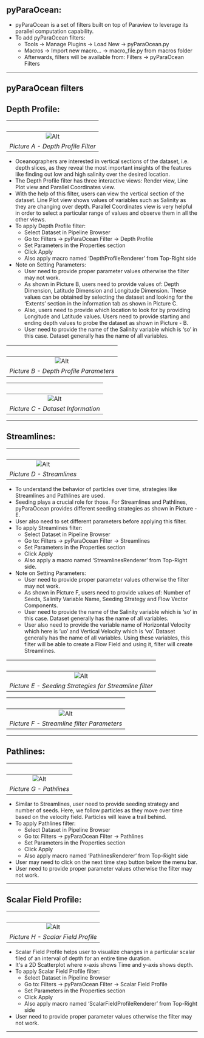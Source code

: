 ## pyParaOcean:
  - pyParaOcean is a set of filters built on top of Paraview to leverage its parallel computation capability.
  - To add pyParaOcean filters:
    - Tools -> Manage Plugins -> Load New -> pyParaOcean.py
    - Macros -> Import new macro... -> macro_file.py from macros folder
    - Afterwards, filters will be available from: Filters -> pyParaOcean Filters


---

## pyParaOcean filters

## Depth Profile:

| &nbsp; |
|:--------------:|
| ![Alt](./img/Depth_Profile.png) |
| *Picture A - Depth Profile Filter* |

  - Oceanographers are interested in vertical sections of the dataset, i.e. depth slices, as they reveal the most important insights of the features like finding out low and high salinity over the desired location.
  - The Depth Profile filter has three interactive views: Render view, Line Plot view and Parallel Coordinates view.
  - With the help of this filter, users can view the vertical section of the dataset. Line Plot view shows values of variables such as Salinity as they are changing over depth. Parallel Coordinates view is very helpful in order to select a particular range of values and observe them in all the other views.
  - To apply Depth Profile filter:
    - Select Dataset in Pipeline Browser
    - Go to: Filters -> pyParaOcean Filter -> Depth Profile
    - Set Parameters in the Properties section
    - Click Apply
    - Also apply macro named ‘DepthProfileRenderer’ from Top-Right side
  - Note on Setting Parameters:
    - User need to provide proper parameter values otherwise the filter may not work.
    - As shown in Picture B, users need to provide values of: Depth Dimension, Latitude Dimension and Longitude Dimension. These values can be obtained by selecting the dataset and looking for the ‘Extents’ section in the information tab as shown in Picture C.
    - Also, users need to provide which location to look for by providing Longitude and Latitude values. Users need to provide starting and ending depth values to probe the dataset as shown in Picture - B.
    - User need to provide the name of the Salinity variable which is ‘so’ in this case. Dataset generally has the name of all variables.

| &nbsp; |
|:--------------:|
| ![Alt](./img/Depth_Profile_Parameters.png) |
| *Picture B - Depth Profile Parameters* |

| &nbsp; |
|:--------------:|
| ![Alt](./img/Depth_Profile_Dataset_New.png) |
| *Picture C - Dataset Information* |

---

## Streamlines:

| &nbsp; |
|:--------------:|
| ![Alt](./img/Stream_Lines.png) |
| *Picture D - Streamlines* |

  - To understand the behavior of particles over time, strategies like Streamlines and Pathlines are used.
  - Seeding plays a crucial role for those. For Streamlines and Pathlines, pyParaOcean provides different seeding strategies as shown in Picture - E.
  - User also need to set different parameters before applying this filter.
  - To apply Streamlines filter:
    - Select Dataset in Pipeline Browser
    - Go to: Filters -> pyParaOcean Filter -> Streamlines
    - Set Parameters in the Properties section
    - Click Apply
    - Also apply a macro named ‘StreamlinesRenderer’ from Top-Right side.
  - Note on Setting Parameters:
    - User need to provide proper parameter values otherwise the filter may not work.
    - As shown in Picture F, users need to provide values of: Number of Seeds, Salinity Variable Name, Seeding Strategy and Flow Vector Components.
    - User need to provide the name of the Salinity variable which is ‘so’ in this case. Dataset generally has the name of all variables.
    - User also need to provide the variable name of Horizontal Velocity which here is ‘uo’ and Vertical Velocity which is ‘vo’. Dataset generally has the name of all variables. Using these variables, this filter will be able to create a Flow Field and using it, filter will create Streamlines.

| &nbsp; |
|:--------------:|
| ![Alt](./img/Steam_Lines_Seeding_Strategies.png) |
| *Picture E - Seeding Strategies for Streamline filter* |

| &nbsp; |
|:--------------:|
| ![Alt](./img/Steam_Lines_Parameters.png) |
| *Picture F - Streamline filter Parameters* |

---

## Pathlines:

| &nbsp; |
|:--------------:|
| ![Alt](./img/Path_Lines.png) |
| *Picture G - Pathlines* |

  - Similar to Streamlines, user need to provide seeding strategy and number of seeds. Here, we follow particles as they move over time based on the velocity field. Particles will leave a trail behind.
  - To apply Pathlines filter:
    - Select Dataset in Pipeline Browser
    - Go to: Filters -> pyParaOcean Filter -> Pathlines
    - Set Parameters in the Properties section
    - Click Apply
    - Also apply macro named ‘PathlinesRenderer’ from Top-Right side
  - User may need to click on the next time step button below the menu bar.
  - User need to provide proper parameter values otherwise the filter may not work.

---

## Scalar Field Profile:

| &nbsp; |
|:--------------:|
| ![Alt](./img/Scalar_Field_Profile.png) |
| *Picture H - Scalar Field Profile* |

  - Scalar Field Profile helps user to visualize changes in a particular scalar filed of an interval of depth for an entire time duration.
  - It's a 2D Scatterplot where x-axis shows Time and y-axis shows depth.
  - To apply Scalar Field Profile filter:
    - Select Dataset in Pipeline Browser
    - Go to: Filters -> pyParaOcean Filter -> Scalar Field Profile
    - Set Parameters in the Properties section
    - Click Apply
    - Also apply macro named ‘ScalarFieldProfileRenderer’ from Top-Right side
  - User need to provide proper parameter values otherwise the filter may not work.
---